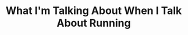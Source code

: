 ---
title: "What I'm Talking About When I Talk About Running"
description: 'Murakami lari tiap hari selama 10km. Mencoba untuk meniru ini, saya berani bertaruh kamu akan gagal. Ini yang membuat saya sadar kalau beberapa orang memang "build differently". Bisa mematok standar lari setinggi ini itu beneran insane. Dan ini juga membuat saya jadi sadar sisi "ruthless" dari Murakami. Berlawanan dengan narasi yang biasanya jadi tema bukunya—sensitive, un-macho, lonely, newly single male on a journey of (re)discovery.'
cover: "/images/reading/what-i-talk-about.jpeg"
publishDate: 2021-12-12
authors: "Haruki Murakami"
---